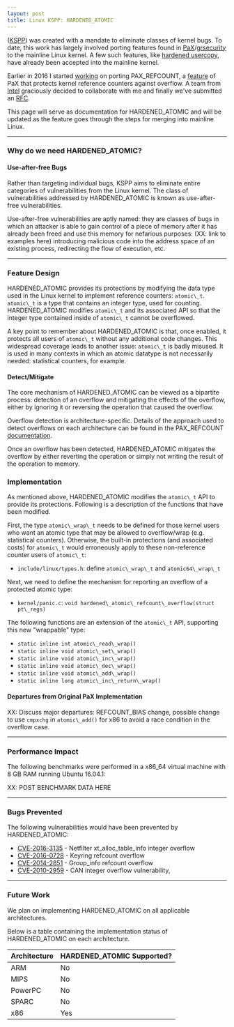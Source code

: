 ```yaml
---
layout: post
title: Linux KSPP: HARDENED_ATOMIC
---
```

([KSPP](http://kernsec.org/wiki/index.php/Kernel_Self_Protection_Project)) was
created with a mandate to eliminate classes of kernel bugs.  To date, this work
has largely involved porting features found in
[PaX](https://pax.grsecurity.net/)/[grsecurity](https://grsecurity.net/) to the
mainline Linux kernel.  A few such features, like
[hardened usercopy](https://www.lwn.net), have already been accepted into the
mainline kernel.  

Earlier in 2016 I started [working](https://lwn.net/Articles/668724/) on porting
PAX_REFCOUNT, a
[feature](https://forums.grsecurity.net/viewtopic.php?f=7&t=4173) of PaX that
protects kernel reference counters against overflow.  A team from
[Intel](http://www.0org.org) graciously decided to collaborate with me and
finally we've submitted an [RFC](https://lwn.net/Articles/702640/).  

This page will serve as documentation for HARDENED_ATOMIC and will be updated
as the feature goes through the steps for merging into mainline Linux.  

---
### Why do we need HARDENED_ATOMIC?

#### Use-after-free Bugs
Rather than targeting individual bugs, KSPP aims to eliminate entire categories
of vulnerabilities from the Linux kernel.  The class of vulnerabilities
addressed by HARDENED_ATOMIC is known as use-after-free vulnerabilities.

Use-after-free vulnerabilities are aptly named: they are classes of bugs in
which an attacker is able to gain control of a piece of memory after it has
already been freed and use this memory for nefarious purposes:
(XX: link to examples here)
introducing malicious code into the address space of an existing process,
redirecting the flow of execution, etc.


---
### Feature Design
HARDENED_ATOMIC provides its protections by modifying the data type used
in the Linux kernel to implement reference counters: `atomic\_t`.  `atomic\_t`
is a type that contains an integer type, used for counting.  HARDENED_ATOMIC
modifies `atomic\_t` and its associated API so that the integer type contained
inside of `atomic\_t` cannot be overflowed.     

A key point to remember about HARDENED_ATOMIC is that, once enabled, it protects
all users of `atomic\_t` without any additional code changes.  This widespread
coverage leads to another issue: `atomic\_t` is badly misused.  It is used in
many contexts in which an atomic datatype is not necessarily needed: statistical
counters, for example.    

#### Detect/Mitigate
The core mechanism of HARDENED_ATOMIC can be viewed as a bipartite process:
detection of an overflow and mitigating the effects of the overflow, either by
ignoring it or reversing the operation that caused the overflow.  

Overflow detection is architecture-specific.  Details of the approach
used to detect overflows on each architecture can be found in the PAX_REFCOUNT
[documentation](https://forums.grsecurity.net/viewtopic.php?f=7&t=4173#INTERNALS).

Once an overflow has been detected, HARDENED_ATOMIC mitigates the overflow by
either reverting the operation or simply not writing the result of the operation
to memory.

### Implementation
As mentioned above, HARDENED_ATOMIC modifies the `atomic\_t` API to provide its
protections.  Following is a description of the functions that have been
modified.

First, the type `atomic\_wrap\_t` needs to be defined for those kernel users who want an atomic type that may be allowed to overflow/wrap (e.g. statistical counters).  Otherwise, the built-in protections (and associated costs) for `atomic\_t` would erroneously apply to these non-reference counter users of `atomic\_t`:
- `include/linux/types.h`: define `atomic\_wrap\_t` and `atomic64\_wrap\_t`

Next, we need to define the mechanism for reporting an overflow of a protected atomic type:
- `kernel/panic.c`: `void hardened\_atomic\_refcount\_overflow(struct pt\_regs)`

The following functions are an extension of the `atomic\_t` API, supporting this new "wrappable" type:
- `static inline int atomic\_read\_wrap()`
- `static inline void atomic\_set\_wrap()`
- `static inline void atomic\_inc\_wrap()`
- `static inline void atomic\_dec\_wrap()`
- `static inline void atomic\_add\_wrap()`
- `static inline long atomic\_inc\_return\_wrap()`

#### Departures from Original PaX Implementation
XX: Discuss major departures: REFCOUNT_BIAS change, possible change
to use `cmpxchg` in `atomic\_add()` for x86 to avoid a race
condition in the overflow case.  

---
### Performance Impact
The following benchmarks were performed in a x86_64 virtual machine with 8 GB
RAM running Ubuntu 16.04.1:

XX: POST BENCHMARK DATA HERE

---
### Bugs Prevented
The following vulnerabilities would have been prevented by HARDENED_ATOMIC:
- [CVE-2016-3135](https://www.cve.mitre.org/cgi-bin/cvename.cgi?name=2016-3135) - Netfilter xt_alloc_table_info integer overflow
- [CVE-2016-0728](https://www.cve.mitre.org/cgi-bin/cvename.cgi?name=2016-0728) - Keyring refcount overflow
- [CVE-2014-2851](https://cve.mitre.org/cgi-bin/cvename.cgi?name=CVE-2014-2851) - Group_info refcount overflow
- [CVE-2010-2959](https://cve.mitre.org/cgi-bin/cvename.cgi?name=CVE-2010-2959) - CAN integer overflow vulnerability,

---
### Future Work
We plan on implementing HARDENED_ATOMIC on all applicable architectures.  

Below is a table containing the implementation status of HARDENED_ATOMIC on each
architecture.  

Architecture|HARDENED_ATOMIC Supported?    
------------|--------------------------
ARM|No                           
MIPS|No                           
PowerPC|No                           
SPARC|No                           
x86|Yes                          
